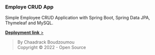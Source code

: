 ### Employe CRUD App
Simple Employee CRUD Application with Spring Boot, Spring Data JPA, Thymeleaf
and MySQL.

[**Deployment link** >](https://spring-boot-simple-crud.herokuapp.com/)
> By Chaadrack Boudzoumou<br />
> Copyright © 2022 - Open Source